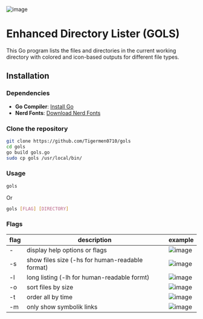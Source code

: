 ![image](https://github.com/user-attachments/assets/90efeb71-b0dd-451c-8c4e-09eec752db76)

# Enhanced Directory Lister (GOLS)

This Go program lists the files and directories in the current working directory with colored and icon-based outputs for different file types.

## Installation

### Dependencies

- **Go Compiler**: [Install Go](https://go.dev/dl/)
- **Nerd Fonts**: [Download Nerd Fonts](https://www.nerdfonts.com/font-downloads)

### Clone the repository
```bash
git clone https://github.com/Tigermen0710/gols
cd gols
go build gols.go
sudo cp gols /usr/local/bin/
```
### Usage
```bash
gols
```
Or
```bash
gols [FLAG] [DIRECTORY]
```

### Flags

| flag |          description                            |       example        |
|------|-------------------------------------------------|----------------------|
|  -   | display help options or flags                   | ![image](https://i.postimg.cc/R6yM3q4S/gols-help.png) |
|  -s  | show files size (-hs for human-readable format) | ![image](https://github.com/user-attachments/assets/433e18af-b869-4bfc-982a-6528341895a9) |
|  -l  | long listing (-lh for human-readable formt)     | ![image](https://github.com/user-attachments/assets/98a41e56-92b5-46ad-8780-e3c611476207) |
|  -o  | sort files by size                              | ![image](https://github.com/user-attachments/assets/80e7ce61-b606-413e-9407-f71c812a54a3) |
|  -t  | order all by time                               | ![image](https://github.com/user-attachments/assets/7037b518-c08a-464c-847e-486966bfa7ff) |
|  -m  | only show symbolik links                        | ![image](https://i.postimg.cc/hzfDPVFZ/gols-symb.png) |

